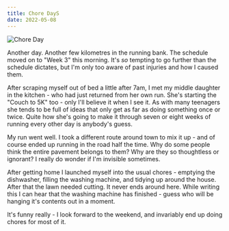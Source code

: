 ```yaml
---
title: Chore DayS
date: 2022-05-08
---
```


![Chore Day](https://source.unsplash.com/GPDK300BCKU/1600x900)

Another day. Another few kilometres in the running bank. The schedule moved on to "Week 3" this morning. It's *so* tempting to go further than the schedule dictates, but I'm only too aware of past injuries and how I caused them.

After scraping myself out of bed a little after 7am, I met my middle daughter in the kitchen - who had just returned from her own run. She's starting the "Couch to 5K" too - only I'll believe it when I see it. As with many teenagers she tends to be full of ideas that only get as far as doing something once or twice. Quite how she's going to make it through seven or eight weeks of running every other day is anybody's guess.

My run went well. I took a different route around town to mix it up - and of course ended up running in the road half the time. Why do some people think the entire pavement belongs to them? Why are they so thoughtless or ignorant? I really do wonder if I'm invisible sometimes.

After getting home I launched myself into the usual chores - emptying the dishwasher, filling the washing machine, and tidying up around the house. After that the lawn needed cutting. It never ends around here. While writing this I can hear that the washing machine has finished - guess who will be hanging it's contents out in a moment.

It's funny really - I look forward to the weekend, and invariably end up doing chores for most of it.